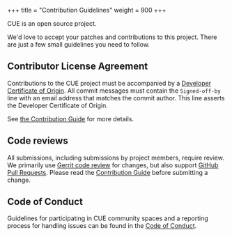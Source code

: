+++
title = "Contribution Guidelines"
weight = 900
+++

CUE is an open source project.

We'd love to accept your patches and contributions to this project. There are
just a few small guidelines you need to follow.

## Contributor License Agreement

Contributions to the CUE project must be accompanied by a [Developer Certificate
of Origin](https://developercertificate.org/). All commit messages must contain
the `Signed-off-by` line with an email address that matches the commit author.
This line asserts the Developer Certificate of Origin.

See [the Contribution
Guide](https://github.com/cue-lang/cue/blob/master/doc/contribute.md#asserting-a-developer-certificate-of-origin)
for more details.

## Code reviews

All submissions, including submissions by project members, require review. We
primarily use [Gerrit code
review](https://review.gerrithub.io/admin/repos/cue-lang/cue) for changes, but
also support [GitHub Pull Requests](https://github.com/cue-lang/cue/pulls).
Please read the [Contribution
Guide](https://github.com/cue-lang/cue/blob/master/doc/contribute.md) before
submitting a change.

## Code of Conduct

Guidelines for participating in CUE community spaces and a reporting process for
handling issues can be found in the [Code of
Conduct](/docs/contribution_guidelines/conduct).

